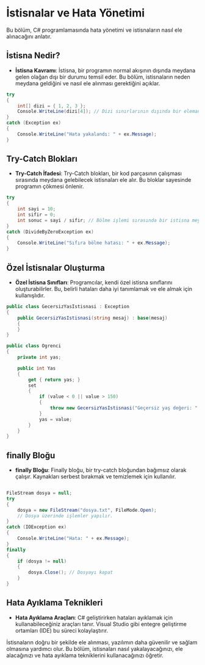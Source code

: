 # İstisnalar ve Hata Yönetimi

Bu bölüm, C# programlamasında hata yönetimi ve istisnaların nasıl ele alınacağını anlatır.

## İstisna Nedir?

- **İstisna Kavramı**: İstisna, bir programın normal akışının dışında meydana gelen olağan dışı bir durumu temsil eder. Bu bölüm, istisnaların neden meydana geldiğini ve nasıl ele alınması gerektiğini açıklar.

```csharp
try
{
    int[] dizi = { 1, 2, 3 };
    Console.WriteLine(dizi[4]); // Dizi sınırlarının dışında bir elemanı erişmeye çalışmak istisna yaratır.
}
catch (Exception ex)
{
    Console.WriteLine("Hata yakalandı: " + ex.Message);
}

```

## Try-Catch Blokları

- **Try-Catch İfadesi**: Try-Catch blokları, bir kod parçasının çalışması sırasında meydana gelebilecek istisnaları ele alır. Bu bloklar sayesinde programın çökmesi önlenir.


```csharp
try
{
    int sayi = 10;
    int sifir = 0;
    int sonuc = sayi / sifir; // Bölme işlemi sırasında bir istisna meydana gelir.
}
catch (DivideByZeroException ex)
{
    Console.WriteLine("Sıfıra bölme hatası: " + ex.Message);
}

```


## Özel İstisnalar Oluşturma

- **Özel İstisna Sınıfları**: Programcılar, kendi özel istisna sınıflarını oluşturabilirler. Bu, belirli hataları daha iyi tanımlamak ve ele almak için kullanışlıdır.

```csharp
public class GecersizYasIstisnasi : Exception
{
    public GecersizYasIstisnasi(string mesaj) : base(mesaj)
    {
    }
}

public class Ogrenci
{
    private int yas;

    public int Yas
    {
        get { return yas; }
        set
        {
            if (value < 0 || value > 150)
            {
                throw new GecersizYasIstisnasi("Geçersiz yaş değeri: " + value);
            }
            yas = value;
        }
    }
}


```

## finally Bloğu

- **finally Bloğu**: Finally bloğu, bir try-catch bloğundan bağımsız olarak çalışır. Kaynakları serbest bırakmak ve temizlemek için kullanılır.

```csharp

FileStream dosya = null;
try
{
    dosya = new FileStream("dosya.txt", FileMode.Open);
    // Dosya üzerinde işlemler yapılır.
}
catch (IOException ex)
{
    Console.WriteLine("Hata: " + ex.Message);
}
finally
{
    if (dosya != null)
    {
        dosya.Close(); // Dosyayı kapat
    }
}

```

## Hata Ayıklama Teknikleri

- **Hata Ayıklama Araçları**: C# geliştirirken hataları ayıklamak için kullanabileceğiniz araçları tanır. Visual Studio gibi entegre geliştirme ortamları (IDE) bu süreci kolaylaştırır.

İstisnaların doğru bir şekilde ele alınması, yazılımın daha güvenilir ve sağlam olmasına yardımcı olur. Bu bölüm, istisnaları nasıl yakalayacağınızı, ele alacağınızı ve hata ayıklama tekniklerini kullanacağınızı öğretir.

